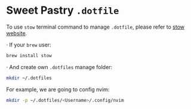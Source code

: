 # Sweet Pastry `.dotfile`
To use `stow` terminal command to manage `.dotfile`, please refer to [stow website](https://www.gnu.org/software/stow/stow.html).

· If your `brew` user:
```sh
brew install stow
```
· And create own `.dotfiles` manage folder:
```sh
mkdir ~/.dotfiles
```
For example, we are going to config nvim:
```sh
mkdir -p ~/.dotfiles/<Username>/.config/nvim
```